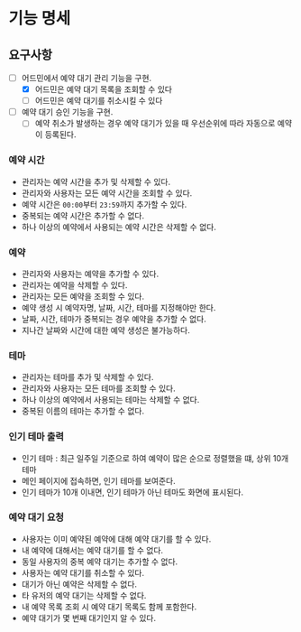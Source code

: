 # 기능 명세

## 요구사항

- [ ] 어드민에서 예약 대기 관리 기능을 구현.
    - [x] 어드민은 예약 대기 목록을 조회할 수 있다
    - [ ] 어드민은 예약 대기를 취소시킬 수 있다
- [ ] 예약 대기 승인 기능을 구현.
    - [ ] 예약 취소가 발생하는 경우 예약 대기가 있을 때 우선순위에 따라 자동으로 예약이 등록된다.

### 예약 시간

- 관리자는 예약 시간을 추가 및 삭제할 수 있다.
- 관리자와 사용자는 모든 예약 시간을 조회할 수 있다.
- 예약 시간은 `00:00`부터 `23:59`까지 추가할 수 있다.
- 중복되는 예약 시간은 추가할 수 없다.
- 하나 이상의 예약에서 사용되는 예약 시간은 삭제할 수 없다.

### 예약

- 관리자와 사용자는 예약을 추가할 수 있다.
- 관리자는 예약을 삭제할 수 있다.
- 관리자는 모든 예약을 조회할 수 있다.
- 예약 생성 시 예약자명, 날짜, 시간, 테마를 지정해야만 한다.
- 날짜, 시간, 테마가 중복되는 경우 예약을 추가할 수 없다.
- 지나간 날짜와 시간에 대한 예약 생성은 불가능하다.

### 테마

- 관리자는 테마를 추가 및 삭제할 수 있다.
- 관리자와 사용자는 모든 테마를 조회할 수 있다.
- 하나 이상의 예약에서 사용되는 테마는 삭제할 수 없다.
- 중복된 이름의 테마는 추가할 수 없다.

### 인기 테마 출력

- 인기 테마 : 최근 일주일 기준으로 하여 예약이 많은 순으로 정렬했을 떄, 상위 10개 테마
- 메인 페이지에 접속하면, 인기 테마를 보여준다.
- 인기 테마가 10개 이내면, 인기 테마가 아닌 테마도 화면에 표시된다.

### 예약 대기 요청

- 사용자는 이미 예약된 예약에 대해 예약 대기를 할 수 있다.
- 내 예약에 대해서는 예약 대기를 할 수 없다.
- 동일 사용자의 중복 예약 대기는 추가할 수 없다.
- 사용자는 예약 대기를 취소할 수 있다.
- 대기가 아닌 예약은 삭제할 수 없다.
- 타 유저의 예약 대기는 삭제할 수 없다.
- 내 예약 목록 조회 시 예약 대기 목록도 함께 포함한다.
- 예약 대기가 몇 번째 대기인지 알 수 있다.
